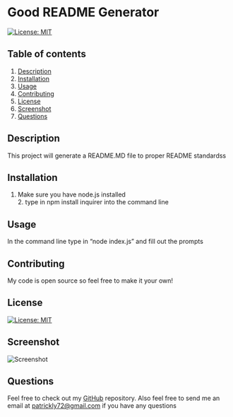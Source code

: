 
# Good README Generator
[![License: MIT](https://img.shields.io/badge/License-MIT-yellow.svg)](https://opensource.org/licenses/MIT)

## Table of contents
1. [Description](#description)
2. [Installation](#installation)
3. [Usage](#usage)
4. [Contributing](#contributing)
5. [License](#license)
6. [Screenshot](#screenshot)
7. [Questions](#questions)
    
<a name="descriptipn"></a>
## Description
This project will generate a README.MD file to proper README standardss
    
<a name="installation"></a>
## Installation
1. Make sure you have node.js installed <br> 2. type in npm install inquirer into the command line
    
<a name="usage"></a>
## Usage
In the command line type in “node index.js” and fill out the prompts
    
<a name="contributing"></a>
## Contributing
My code is open source so feel free to make it your own!
    
<a name="license"></a>
## License
[![License: MIT](https://img.shields.io/badge/License-MIT-yellow.svg)](https://opensource.org/licenses/MIT)

<a name="screenshot"></a>
## Screenshot
![Screenshot](https://github.com/pattymcpat/readme-generator/blob/main/screenshot.png)
    
<a name="questions"></a>
## Questions
Feel free to check out my [GitHub](https://github.com/pattymcpat) repository. Also feel free to send me an email at <patrickly72@gmail.com> if you have any questions
